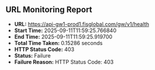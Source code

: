 ## URL Monitoring Report

- **URL:** https://api-gw1-prod1.fisglobal.com/gw/v1/health
- **Start Time:** 2025-09-11T11:59:25.766840
- **End Time:** 2025-09-11T11:59:25.919700
- **Total Time Taken:** 0.15286 seconds
- **HTTP Status Code:** 403
- **Status:** Failure
- **Failure Reason:** HTTP Status Code: 403
